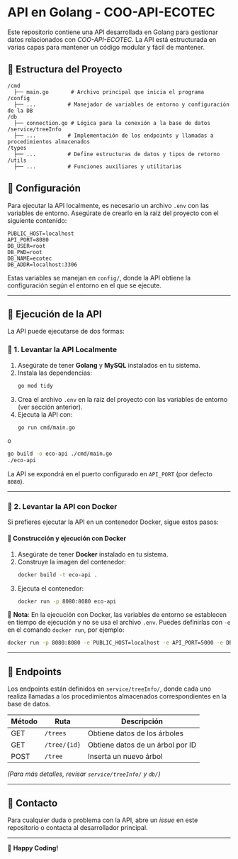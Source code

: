 # API en Golang - COO-API-ECOTEC

Este repositorio contiene una API desarrollada en Golang para gestionar datos relacionados con *COO-API-ECOTEC*. La API está estructurada en varias capas para mantener un código modular y fácil de mantener.

## 📁 Estructura del Proyecto

```
/cmd
  ├── main.go       # Archivo principal que inicia el programa
/config
  ├── ...          # Manejador de variables de entorno y configuración de la DB
/db
  ├── connection.go # Lógica para la conexión a la base de datos
/service/treeInfo
  ├── ...          # Implementación de los endpoints y llamadas a procedimientos almacenados
/types
  ├── ...          # Define estructuras de datos y tipos de retorno
/utils
  ├── ...          # Funciones auxiliares y utilitarias
```

## 📌 Configuración

Para ejecutar la API localmente, es necesario un archivo `.env` con las variables de entorno. Asegúrate de crearlo en la raíz del proyecto con el siguiente contenido:

```
PUBLIC_HOST=localhost
API_PORT=8080
DB_USER=root
DB_PWD=root
DB_NAME=ecotec
DB_ADDR=localhost:3306
```

Estas variables se manejan en `config/`, donde la API obtiene la configuración según el entorno en el que se ejecute.

---

## 🚀 Ejecución de la API

La API puede ejecutarse de dos formas:

### 🔹 1. Levantar la API Localmente
1. Asegúrate de tener **Golang** y **MySQL** instalados en tu sistema.
2. Instala las dependencias:
   ```bash
   go mod tidy
   ```
3. Crea el archivo `.env` en la raíz del proyecto con las variables de entorno (ver sección anterior).
4. Ejecuta la API con:
   ```bash
   go run cmd/main.go
   ```
o
 ```bash
go build -o eco-api ./cmd/main.go
./eco-api
   ```
La API se expondrá en el puerto configurado en `API_PORT` (por defecto `8080`).

---

### 🔹 2. Levantar la API con Docker
Si prefieres ejecutar la API en un contenedor Docker, sigue estos pasos:

#### 📌 Construcción y ejecución con Docker
1. Asegúrate de tener **Docker** instalado en tu sistema.
2. Construye la imagen del contenedor:
   ```bash
   docker build -t eco-api .
   ```
3. Ejecuta el contenedor:
   ```bash
   docker run -p 8080:8080 eco-api
   ```

🔹 **Nota**: En la ejecución con Docker, las variables de entorno se establecen en tiempo de ejecución y no se usa el archivo `.env`. Puedes definirlas con `-e` en el comando `docker run`, por ejemplo:

```bash
docker run -p 8080:8080 -e PUBLIC_HOST=localhost -e API_PORT=5000 -e DB_USER=root -e DB_PWD=root -e DB_NAME=ecotec -e DB_ADDR=localhost:3306 eco-api
```

---

## 📝 Endpoints

Los endpoints están definidos en `service/treeInfo/`, donde cada uno realiza llamadas a los procedimientos almacenados correspondientes en la base de datos.

| Método | Ruta           | Descripción                       |
|--------|---------------|-----------------------------------|
| GET    | `/trees`      | Obtiene datos de los árboles     |
| GET    | `/tree/{id}`  | Obtiene datos de un árbol por ID |
| POST   | `/tree`       | Inserta un nuevo árbol          |

*(Para más detalles, revisar `service/treeInfo/` y `db/`)*

---

## 📌 Contacto
Para cualquier duda o problema con la API, abre un *issue* en este repositorio o contacta al desarrollador principal.

---
🚀 **Happy Coding!**
